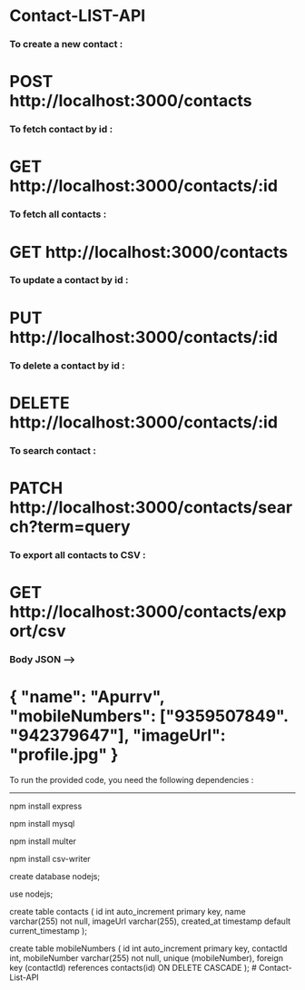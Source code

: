 # Contact-LIST-API


<h3>To create a new contact :</h3> <h1>POST http://localhost:3000/contacts</h1>
<h3>To fetch contact by id :</h3> <h1>GET http://localhost:3000/contacts/:id</h1>
<h3>To fetch all contacts :</h3> <h1>GET http://localhost:3000/contacts</h1>
<h3>To update a contact by id :</h3> <h1>PUT http://localhost:3000/contacts/:id</h1>
<h3>To delete a contact by id :</h3> <h1>DELETE http://localhost:3000/contacts/:id</h1>
<h3>To search contact :</h3> <h1>PATCH http://localhost:3000/contacts/search?term=query</h1>
<h3>To export all contacts to CSV :</h3> <h1>GET http://localhost:3000/contacts/export/csv</h1>


<h3>Body JSON --></h3>
<h1>
{
  "name": "Apurrv",
  "mobileNumbers": ["9359507849". "942379647"],
  "imageUrl": "profile.jpg"
}
</h1>




To run the provided code, you need the following dependencies :
<hr />
npm install express

npm install mysql

npm install multer

npm install csv-writer



create database nodejs;

use nodejs;

create table contacts (
    id int auto_increment primary key,
    name varchar(255) not null,
    imageUrl varchar(255),
    created_at timestamp default current_timestamp
);

create table mobileNumbers (
    id int auto_increment primary key,
    contactId int,
    mobileNumber varchar(255) not null,
    unique (mobileNumber),
    foreign key (contactId) references contacts(id) ON DELETE CASCADE
);
#   C o n t a c t - L i s t - A P I 
 
 
